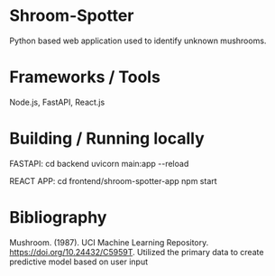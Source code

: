 # Shroom-Spotter
Python based web application used to identify unknown mushrooms.

# Frameworks / Tools
Node.js, FastAPI, React.js

# Building / Running locally
FASTAPI:
cd backend
uvicorn main:app --reload

REACT APP:
cd frontend/shroom-spotter-app
npm start

# Bibliography
Mushroom. (1987). UCI Machine Learning Repository. https://doi.org/10.24432/C5959T.
Utilized the primary data to create predictive model based on user input
